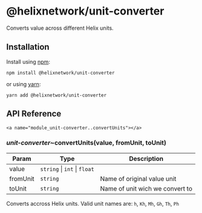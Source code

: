 # @helixnetwork/unit-converter

Converts value across different Helix units.

## Installation

Install using [npm](https://www.npmjs.org/):
```
npm install @helixnetwork/unit-converter
```

or using [yarn](https://yarnpkg.com/):

```
yarn add @helixnetwork/unit-converter
```

## API Reference

    <a name="module_unit-converter..convertUnits"></a>

### *unit-converter*~convertUnits(value, fromUnit, toUnit)

| Param | Type | Description |
| --- | --- | --- |
| value | <code>string</code> \| <code>int</code> \| <code>float</code> |  |
| fromUnit | <code>string</code> | Name of original value unit |
| toUnit | <code>string</code> | Name of unit wich we convert to |

Converts accross Helix units. Valid unit names are:
`h`, `Kh`, `Mh`, `Gh`, `Th`, `Ph`
